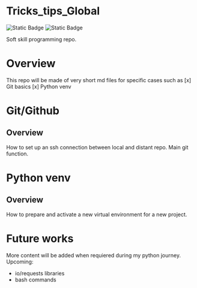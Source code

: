 # Tricks_tips_Global
![Static Badge](https://img.shields.io/badge/Git_Github-red) 
![Static Badge](https://img.shields.io/badge/Virtual_Environment-white)

Soft skill programming repo.


# Overview
This repo will be made of very short md files for specific cases such as
[x] Git basics
[x] Python venv


# Git/Github
## Overview
How to set up an ssh connection between local and distant repo.
Main git function.


# Python venv
## Overview
How to prepare and activate a new virtual environment for a new project.




# Future works
More content will be added when requiered during my python journey.
Upcoming:
- io/requests libraries
- bash commands
